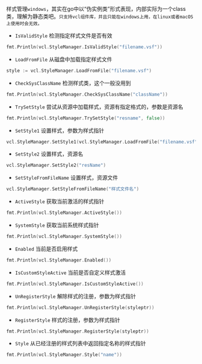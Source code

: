 样式管理`windows`，其实在go中以“伪实例类”形式表现，内部实际为一个class类，理解为静态类吧。`只支持vcl组件库，并且只能在windows上用，在linux或者macOS上使用时会无效。`


* `IsValidStyle`
检测指定样式文件是否有效
```go
fmt.Println(vcl.StyleManager.IsValidStyle("filename.vsf"))
```


* `LoadFromFile`
从磁盘中加载指定样式文件
```go
style := vcl.StyleManager.LoadFromFile("filename.vsf")
```


* `CheckSysClassName`
检测样式类，这个一般没用到
```go
fmt.Println(vcl.StyleManager.CheckSysClassName("className"))
```


* `TrySetStyle`
尝试从资源中加载样式，资源有指定格式的，参数是资源名
```go
fmt.Println(vcl.StyleManager.TrySetStyle("resname", false))
```
 

* `SetStyle1`
设置样式，参数为样式指针 
```go
vcl.StyleManager.SetStyle1(vcl.StyleManager.LoadFromFile("filename.vsf"))
```
 

* `SetStyle2`
设置样式，资源名
```go
vcl.StyleManager.SetStyle2("resName")
```


* `SetStyleFromFileName`
设置样式，资源文件
```go
vcl.StyleManager.SetStyleFromFileName("样式文件名")
```
 

* `ActiveStyle`
获取当前激活的样式指针
```go
fmt.Println(vcl.StyleManager.ActiveStyle())
```

 
* `SystemStyle`
获取当前系统样式指针
```go
fmt.Println(vcl.StyleManager.SystemStyle())
```
 

* `Enabled`
当前是否启用样式
```go
fmt.Println(vcl.StyleManager.Enabled())
```
 

* `IsCustomStyleActive`
当前是否自定义样式激活
```go
fmt.Println(vcl.StyleManager.IsCustomStyleActive())
```
 

* `UnRegisterStyle`
解除样式的注册，参数为样式指针
```go
fmt.Println(vcl.StyleManager.UnRegisterStyle(styleptr))
```

 
* `RegisterStyle`
样式的注册，参数为样式指针
```go
fmt.Println(vcl.StyleManager.RegisterStyle(styleptr))
```
 

* `Style`
从已经注册的样式列表中返回指定名称的样式指针
```go
fmt.Println(vcl.StyleManager.Style("name"))
```


 